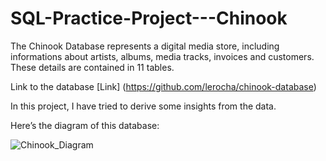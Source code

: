 # SQL-Practice-Project---Chinook

The Chinook Database represents a digital media store, including informations about artists, albums, media tracks, invoices and customers. These details are contained in 11 tables.

Link to the database [Link] (https://github.com/lerocha/chinook-database)

In this project, I have tried to derive some insights from the data.

Here’s the diagram of this database:

![Chinook_Diagram](https://github.com/lpthao0102/SQL-Project-1---Chinook/assets/166318783/be89a116-68ef-40cf-afb8-39da8f1e9d3d)
